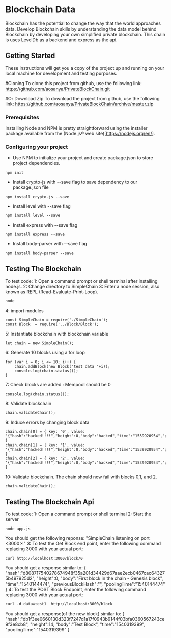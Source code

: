 # Blockchain Data

Blockchain has the potential to change the way that the world approaches data. Develop Blockchain skills by understanding the data model behind Blockchain by developing your own simplified private blockchain. This chain is uses LevelDb as a backend and express as the api.

## Getting Started

These instructions will get you a copy of the project up and running on your local machine for development and testing purposes.

#Cloning
To clone this project from github, use the following link:
https://github.com/aosanya/PrivateBlockChain.git

#Or Download Zip
To download the project from github, use the following link:
https://github.com/aosanya/PrivateBlockChain/archive/master.zip

### Prerequisites

Installing Node and NPM is pretty straightforward using the installer package available from the (Node.js® web site)[https://nodejs.org/en/].

### Configuring your project

- Use NPM to initialize your project and create package.json to store project dependencies.
```
npm init
```
- Install crypto-js with --save flag to save dependency to our package.json file
```
npm install crypto-js --save
```
- Install level with --save flag
```
npm install level --save
```
- Install express with --save flag
```
npm install express --save
```
- Install body-parser with --save flag
```
npm install body-parser --save
```
## Testing The Blockchain

To test code:
1: Open a command prompt or shell terminal after installing node.js.
2: Change directory to SimpleChain
3: Enter a node session, also known as REPL (Read-Evaluate-Print-Loop).
```
node
```
4: import modules
```
const SimpleChain = require('./SimpleChain');
const Block  = require('../Block/Block');
```
5: Instantiate blockchain with blockchain variable
```
let chain = new SimpleChain();
```
6: Generate 10 blocks using a for loop
```
for (var i = 0; i <= 10; i++) {
	chain.addBlock(new Block("test data "+i));
	console.log(chain.status());
}
```
7: Check blocks are added : Mempool should be 0
```
console.log(chain.status());
```
8: Validate blockchain
```
chain.validateChain();
```
9: Induce errors by changing block data
```
chain.chain[0] = { key: '0', value: '{"hash":"hacked!!!!","height":0,"body":"hacked","time":"1539920954","previousBlockHash":""}' }
chain.chain[1] = { key: '1', value: '{"hash":"hacked!!!!","height":0,"body":"hacked","time":"1539920954","previousBlockHash":""}' }
chain.chain[2] = { key: '2', value: '{"hash":"hacked!!!!","height":0,"body":"hacked","time":"1539920954","previousBlockHash":""}' }
```
10: Validate blockchain. The chain should now fail with blocks 0,1, and 2.
```
chain.validateChain();
```


## Testing The Blockchain Api

To test code:
1: Open a command prompt or shell terminal
2: Start the server
```
node app.js
```
You should get the following reponse:
"SimpleChain listening on port <3000>!"
3: To test the Get Block end point, enter the following command replacing 3000 with your actual port:
```
curl http://localhost:3000/block/0
```
You should get a response similar to:
{
	"hash":"d808717540278674948f35a201d34429d67aae2ecb0467cac643275b497925d2",
	"height":0,
	"body":"First block in the chain - Genesis block",
	"time":"1540144474",
	"previousBlockHash":"",
	"poolingTime":"1540144474"
}
4: To test the POST Block Endpoint, enter the following command replacing 3000 with your actual port:
```
curl -d data=test1  http://localhost:3000/block
```
You should get a response(of the new block) similar to:
{
	"hash":"db1f3ee0660130d323f7247d1a17f0943b9144f03bfa0360567243ce9f3e8cb8",
	"height":14,
	"body":"Test Block",
	"time":"1540319399",
	"poolingTime":"1540319399"
}